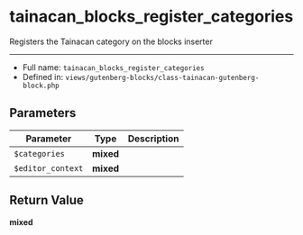 # tainacan_blocks_register_categories


Registers the Tainacan category on the blocks inserter

***

* Full name: `tainacan_blocks_register_categories`
* Defined in: `views/gutenberg-blocks/class-tainacan-gutenberg-block.php`

## Parameters

| Parameter         | Type      | Description |
|-------------------|-----------|-------------|
| `$categories`     | **mixed** |             |
| `$editor_context` | **mixed** |             |

## Return Value

**mixed**
